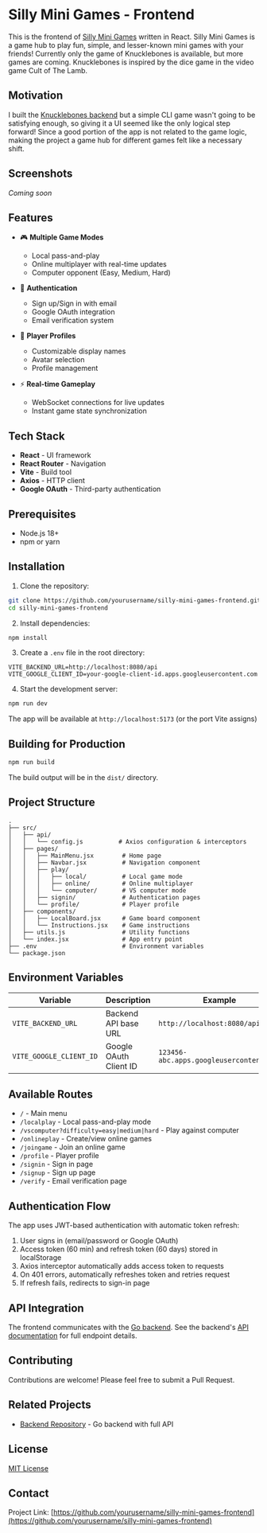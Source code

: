 # Silly Mini Games - Frontend

This is the frontend of [Silly Mini Games](https://www.sillyminigames.com) written in React. Silly Mini Games is a game hub to play fun, simple, and lesser-known mini games with your friends! Currently only the game of Knucklebones is available, but more games are coming. Knucklebones is inspired by the dice game in the video game Cult of The Lamb.

## Motivation

I built the [Knucklebones backend](https://github.com/AradD7/Go-Knucklebones) but a simple CLI game wasn't going to be satisfying enough, so giving it a UI seemed like the only logical step forward! Since a good portion of the app is not related to the game logic, making the project a game hub for different games felt like a necessary shift.

## Screenshots

<!-- Add your screenshots here -->
*Coming soon*

## Features

- 🎮 **Multiple Game Modes**
  - Local pass-and-play
  - Online multiplayer with real-time updates
  - Computer opponent (Easy, Medium, Hard)

- 🔐 **Authentication**
  - Sign up/Sign in with email
  - Google OAuth integration
  - Email verification system

- 👤 **Player Profiles**
  - Customizable display names
  - Avatar selection
  - Profile management

- ⚡ **Real-time Gameplay**
  - WebSocket connections for live updates
  - Instant game state synchronization

## Tech Stack

- **React** - UI framework
- **React Router** - Navigation
- **Vite** - Build tool
- **Axios** - HTTP client
- **Google OAuth** - Third-party authentication

## Prerequisites

- Node.js 18+ 
- npm or yarn

## Installation

1. Clone the repository:
```bash
git clone https://github.com/yourusername/silly-mini-games-frontend.git
cd silly-mini-games-frontend
```

2. Install dependencies:
```bash
npm install
```

3. Create a `.env` file in the root directory:
```env
VITE_BACKEND_URL=http://localhost:8080/api
VITE_GOOGLE_CLIENT_ID=your-google-client-id.apps.googleusercontent.com
```

4. Start the development server:
```bash
npm run dev
```

The app will be available at `http://localhost:5173` (or the port Vite assigns)

## Building for Production

```bash
npm run build
```

The build output will be in the `dist/` directory.

## Project Structure

```
.
├── src/
│   ├── api/
│   │   └── config.js          # Axios configuration & interceptors
│   ├── pages/
│   │   ├── MainMenu.jsx        # Home page
│   │   ├── Navbar.jsx          # Navigation component
│   │   ├── play/
│   │   │   ├── local/          # Local game mode
│   │   │   ├── online/         # Online multiplayer
│   │   │   └── computer/       # VS computer mode
│   │   ├── signin/             # Authentication pages
│   │   └── profile/            # Player profile
│   ├── components/
│   │   ├── LocalBoard.jsx      # Game board component
│   │   └── Instructions.jsx    # Game instructions
│   ├── utils.js                # Utility functions
│   └── index.jsx               # App entry point
├── .env                        # Environment variables
└── package.json
```

## Environment Variables

| Variable | Description | Example |
|----------|-------------|---------|
| `VITE_BACKEND_URL` | Backend API base URL | `http://localhost:8080/api` |
| `VITE_GOOGLE_CLIENT_ID` | Google OAuth Client ID | `123456-abc.apps.googleusercontent.com` |

## Available Routes

- `/` - Main menu
- `/localplay` - Local pass-and-play mode
- `/vscomputer?difficulty=easy|medium|hard` - Play against computer
- `/onlineplay` - Create/view online games
- `/joingame` - Join an online game
- `/profile` - Player profile
- `/signin` - Sign in page
- `/signup` - Sign up page
- `/verify` - Email verification page

## Authentication Flow

The app uses JWT-based authentication with automatic token refresh:

1. User signs in (email/password or Google OAuth)
2. Access token (60 min) and refresh token (60 days) stored in localStorage
3. Axios interceptor automatically adds access token to requests
4. On 401 errors, automatically refreshes token and retries request
5. If refresh fails, redirects to sign-in page

## API Integration

The frontend communicates with the [Go backend](https://github.com/AradD7/Go-Knucklebones). See the backend's [API documentation](https://github.com/AradD7/Go-Knucklebones/blob/main/API.md) for full endpoint details.

## Contributing

Contributions are welcome! Please feel free to submit a Pull Request.

## Related Projects

- [Backend Repository](https://github.com/AradD7/Go-Knucklebones) - Go backend with full API

## License

[MIT License](LICENSE)

## Contact

Project Link: [https://github.com/yourusername/silly-mini-games-frontend](https://github.com/yourusername/silly-mini-games-frontend)
